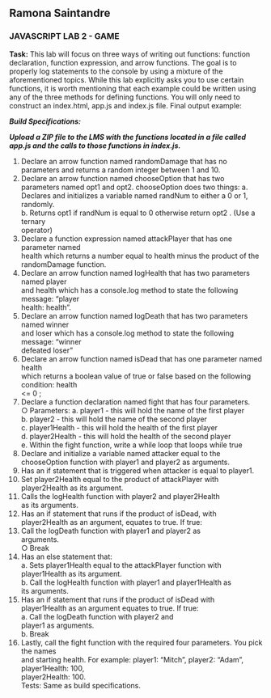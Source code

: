 ## Ramona Saintandre 
### JAVASCRIPT LAB 2 - GAME

**Task:**
 This lab will focus on three ways of writing out functions: function declaration, function
expression, and arrow functions. The goal is to properly log statements to the console by using
a mixture of the aforementioned topics. While this lab explicitly asks you to use certain
functions, it is worth mentioning that each example could be written using any of the three
methods for defining functions. You will only need to construct an index.html, app.js and
index.js file. Final output example:   

***Build Specifications:***  

***Upload a ZIP file to the LMS with the functions located in a file called app.js and the
calls to those functions in index.js.***

1. Declare an arrow function named randomDamage that has no parameters and returns a
random integer between 1 and 10.  
2. Declare an arrow function named chooseOption that has two parameters named opt1
and opt2. chooseOption does two things:
a. Declares and initializes a variable named randNum to either a 0 or 1, randomly.  
b. Returns opt1 if randNum is equal to 0 otherwise return opt2 . (Use a ternary  
operator)  
3. Declare a function expression named attackPlayer that has one parameter named  
health which returns a number equal to health minus the product of the  
randomDamage function.  
4. Declare an arrow function named logHealth that has two parameters named player  
and health which has a console.log method to state the following message: “player  
health: health”.  
5. Declare an arrow function named logDeath that has two parameters named winner  
and loser which has a console.log method to state the following message: “winner  
defeated loser”  
6. Declare an arrow function named isDead that has one parameter named health  
which returns a boolean value of true or false based on the following condition: health  
<= 0  ;
7. Declare a function declaration named fight that has four parameters.  
○ Parameters:
a. player1 - this will hold the name of the first player  
b. player2 - this will hold the name of the second player  
c. player1Health - this will hold the health of the first player  
d. player2Health - this will hold the health of the second player  
e. Within the fight function, write a while loop that loops while true  
8. Declare and initialize a variable named attacker equal to the  
chooseOption function with player1 and player2 as arguments.  
9. Has an if statement that is triggered when attacker is equal to player1.  
10. Set player2Health equal to the product of attackPlayer with  
player2Health as its argument.  
11. Calls the logHealth function with player2 and player2Health  
as its arguments.  
12. Has an if statement that runs if the product of isDead, with  
player2Health as an argument, equates to true. If true:  
13. Call the logDeath function with player1 and player2 as  
arguments.  
○ Break  
14. Has an else statement that:  
a. Sets player1Health equal to the attackPlayer function with  
player1Health as its argument.  
b. Call the logHealth function with player1 and player1Health as  
its arguments.  
15. Has an if statement that runs if the product of isDead with  
player1Health as an argument equates to true. If true:  
a. Call the logDeath function with player2 and  
player1 as arguments.  
b. Break  
16. Lastly, call the fight function with the required four parameters. You pick the names  
and starting health. For example: player1: “Mitch”, player2: “Adam”, player1Health: 100,  
player2Health: 100.  
Tests: Same as build specifications.